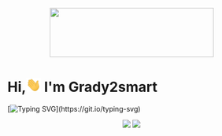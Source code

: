 <p align="center">
  <img src="https://techdech.github.io/img/appban.png" width="333" height="100">
</p>	

<h1 align="left">Hi,<img src="https://raw.githubusercontent.com/ABSphreak/ABSphreak/master/gifs/Hi.gif" width="30px" /> I'm Grady2smart</h1>


[![Typing SVG](https://readme-typing-svg.herokuapp.com?color=%2336BCF7&lines=I+am+a+web+developer;jailbreak+enthusiast;and+student!)](https://git.io/typing-svg)

<p align= "center">
  <img height= "150" src="https://github-readme-stats.vercel.app/api?username=techdech&theme=react&show_icons=true&include_all_commits=true" />
  <img height= "150" src="https://github-readme-stats.vercel.app/api/top-langs/?username=techdech&theme=react&layout=compact" />
</p>
